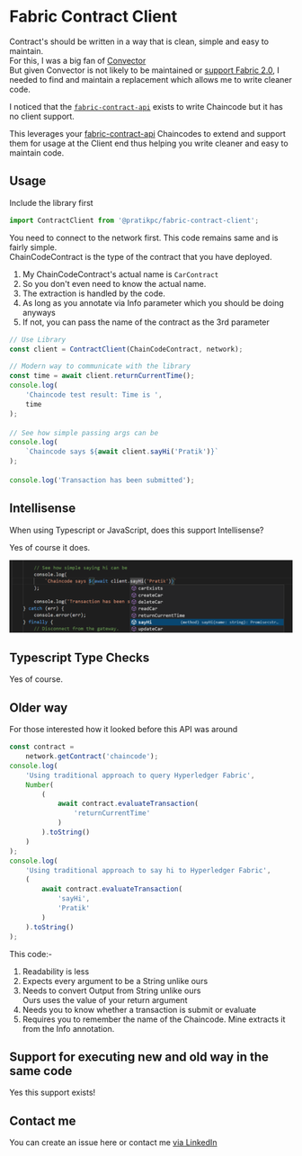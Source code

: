 # Fabric Contract Client

Contract's should be written in a way that is clean, simple and easy to maintain.  
For this, I was a big fan of [Convector](https://github.com/hyperledger-labs/convector)  
But given Convector is not likely to be maintained or [support Fabric 2.0](https://github.com/hyperledger-labs/convector/issues/117), I needed to find and maintain a replacement which allows me to write cleaner code.

I noticed that the [`fabric-contract-api`](https://www.npmjs.com/package/fabric-contract-api) exists to write Chaincode but it has no client support.

This leverages your [fabric-contract-api](https://www.npmjs.com/package/fabric-contract-api) Chaincodes to extend and support them for usage at the Client end thus helping you write cleaner and easy to maintain code.

## Usage

Include the library first
```typescript
import ContractClient from '@pratikpc/fabric-contract-client';
```
You need to connect to the network first. This code remains same and is fairly simple.  
ChainCodeContract is the type of the contract that you have deployed. 

1. My ChainCodeContract's actual name is `CarContract`
2. So you don't even need to know the actual name.
3. The extraction is handled by the code.
4. As long as you annotate via Info parameter which you should be doing anyways
5. If not, you can pass the name of the contract as the 3rd parameter
```typescript
// Use Library
const client = ContractClient(ChainCodeContract, network);
```

```typescript
// Modern way to communicate with the library
const time = await client.returnCurrentTime();
console.log(
    'Chaincode test result: Time is ',
    time
);

// See how simple passing args can be
console.log(
    `Chaincode says ${await client.sayHi('Pratik')}`
);

console.log('Transaction has been submitted');
```
## Intellisense

When using Typescript or JavaScript, does this support Intellisense?

Yes of course it does.

![Intellisense working](docs/intellisense-contract-client.png)


## Typescript Type Checks

Yes of course.

## Older way

For those interested how it looked before this API was around

```typescript
const contract =
    network.getContract('chaincode');
console.log(
    'Using traditional approach to query Hyperledger Fabric',
    Number(
        (
            await contract.evaluateTransaction(
                'returnCurrentTime'
            )
        ).toString()
    )
);
console.log(
    'Using traditional approach to say hi to Hyperledger Fabric',
    (
        await contract.evaluateTransaction(
            'sayHi',
            'Pratik'
        )
    ).toString()
);
```

This code:- 
1. Readability is less
2. Expects every argument to be a String unlike ours
3. Needs to convert Output from String unlike ours  
Ours uses the value of your return argument
4. Needs you to know whether a transaction is submit or evaluate
5. Requires you to remember the name of the Chaincode. Mine extracts it from the Info annotation.

## Support for executing new and old way in the same code

Yes this support exists!

## Contact me

You can create an issue here or contact me [via LinkedIn](https://www.linkedin.com/in/pratik-chowdhury-889bb2183/)